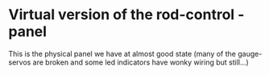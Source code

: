 # Virtual version of the rod-control -panel

This is the physical panel we have at almost good state (many of the gauge-servos are broken and some led indicators have wonky wiring but still...)
